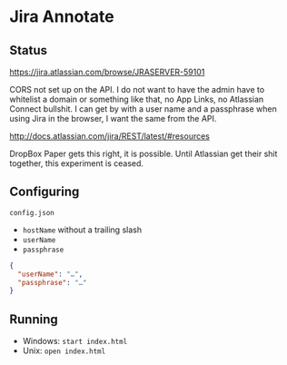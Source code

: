 # Jira Annotate

## Status

https://jira.atlassian.com/browse/JRASERVER-59101

CORS not set up on the API.
I do not want to have the admin have to whitelist a domain or something like that, no App Links, no Atlassian Connect bullshit.
I can get by with a user name and a passphrase when using Jira in the browser, I want the same from the API.

http://docs.atlassian.com/jira/REST/latest/#resources

DropBox Paper gets this right, it is possible. Until Atlassian get their shit together, this experiment is ceased.

## Configuring

`config.json`

- `hostName` without a trailing slash
- `userName`
- `passphrase`

```json
{
  "userName": "…",
  "passphrase": "…"
}
```

## Running

- Windows: `start index.html`
- Unix: `open index.html`
